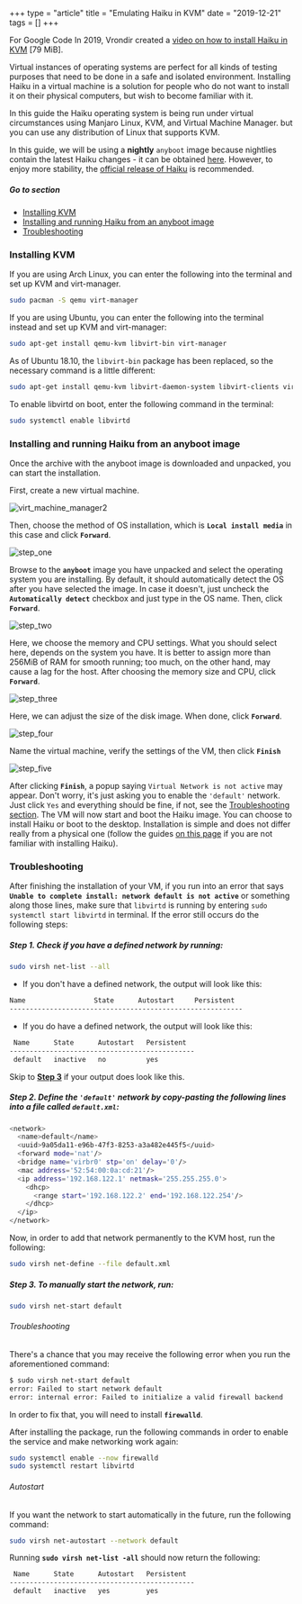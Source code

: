 +++
type = "article"
title = "Emulating Haiku in KVM"
date = "2019-12-21"
tags = []
+++

For Google Code In 2019, Vrondir created a [video on how to install Haiku in KVM](http://haiku-files.org/files/media/GCI-2019_KVM_Vrondir.mp4) [79 MiB].

Virtual instances of operating systems are perfect for all kinds of testing purposes that need to be done in a safe and isolated environment. Installing Haiku in a virtual machine is a solution for people who do not want to install it on their physical computers, but wish to become familiar with it.

In this guide the Haiku operating system is being run under virtual circumstances using Manjaro Linux, KVM, and Virtual Machine Manager. but you can use any distribution of Linux that supports KVM.

In this guide, we will be using a **nightly** ``anyboot`` image because nightlies contain the latest Haiku changes - it can be obtained [here](https://download.haiku-os.org/). However, to enjoy more stability, the  [official release of Haiku](https://www.haiku-os.org/get-haiku) is recommended.

##### Go to section

* [Installing KVM](#part_kvm)
* [Installing and running Haiku from an anyboot image](#part_iso)
* [Troubleshooting](#part_trouble)

### Installing KVM <a name="part_kvm"></a>

If you are using Arch Linux, you can enter the following into the terminal and set up KVM and virt-manager.

```sh
sudo pacman -S qemu virt-manager
```

If you are using Ubuntu, you can enter the following into the terminal instead and set up KVM and virt-manager:

```sh
sudo apt-get install qemu-kvm libvirt-bin virt-manager
```

As of Ubuntu 18.10, the `libvirt-bin` package has been replaced, so the necessary command is a little different:

```sh
sudo apt-get install qemu-kvm libvirt-daemon-system libvirt-clients virt-manager
```

To enable libvirtd on boot, enter the following command in the terminal:

```sh
sudo systemctl enable libvirtd
```

### Installing and running Haiku from an anyboot image <a name="part_iso"></a>

Once the archive with the anyboot image is downloaded and unpacked, you can start the installation.

First, create a new virtual machine.

![virt_machine_manager2](/files/guides/virtualizing/kvm/virt_machine_manager2.png)

Then, choose the method of OS installation, which is **`Local install media`** in this case and click **`Forward`**.

![step_one](/files/guides/virtualizing/kvm/step_one.png)

Browse to the **``anyboot``** image you have unpacked and select the operating system you are installing. By default, it should automatically detect the OS after you have selected the image. In case it doesn't, just uncheck the **`Automatically detect`** checkbox and just type in the OS name. Then, click **`Forward`**.

![step_two](/files/guides/virtualizing/kvm/step_two.png)

Here, we choose the memory and CPU settings. What you should select here, depends on the system you have. It is better to assign more than 256MiB of RAM for smooth running; too much, on the other hand, may cause a lag for the host. After choosing the memory size and CPU, click **`Forward`**.

![step_three](/files/guides/virtualizing/kvm/step_three.png)

Here, we can adjust the size of the disk image. When done, click **`Forward`**.

![step_four](/files/guides/virtualizing/kvm/step_four.png)

Name the virtual machine, verify the settings of the VM, then click **`Finish`**

![step_five](/files/guides/virtualizing/kvm/step_five.png)

After clicking **`Finish`**, a popup saying `Virtual Network is not active` may appear. Don't worry, it's just asking you to enable the ``'default'`` network. Just click `Yes` and everything should be fine, if not, see the [Troubleshooting section](#part_trouble).
The VM will now start and boot the Haiku image. You can choose to install Haiku or boot to the desktop. Installation is simple and does not differ really from a physical one (follow the guides [on this page](/get-haiku/installation-guide) if you are not familiar with installing Haiku).

### Troubleshooting <a name="part_trouble"></a>

After finishing the installation of your VM, if you run into an error that says **``Unable to complete install: network default is not active``** or something along those lines, make sure that `libvirtd` is running by entering ``sudo systemctl start libvirtd`` in terminal.
If the error still occurs do the following steps:

##### Step 1. Check if you have a defined network by running: <a name="part_trouble_1"></a>

```sh
sudo virsh net-list --all
```

* If you don't have a defined network, the output will look like this:

```sh
Name                 State      Autostart     Persistent
----------------------------------------------------------
```

* If you do have a defined network, the output will look like this:

```sh
 Name      State      Autostart   Persistent
----------------------------------------------
 default   inactive   no          yes
```

Skip to **[Step 3](#part_trouble_3)** if your output does look like this.

##### Step 2. Define the ``'default'`` network by copy-pasting the following lines into a file called ``default.xml``: <a name="part_trouble_2"></a>

```sh
<network>
  <name>default</name>
  <uuid>9a05da11-e96b-47f3-8253-a3a482e445f5</uuid>
  <forward mode='nat'/>
  <bridge name='virbr0' stp='on' delay='0'/>
  <mac address='52:54:00:0a:cd:21'/>
  <ip address='192.168.122.1' netmask='255.255.255.0'>
    <dhcp>
      <range start='192.168.122.2' end='192.168.122.254'/>
    </dhcp>
  </ip>
</network>
```

Now, in order to add that network permanently to the KVM host, run the following:

```sh
sudo virsh net-define --file default.xml
```

##### Step 3. To manually start the network, run: <a name="part_trouble_3"></a>

```sh
sudo virsh net-start default
```

###### Troubleshooting

There's a chance that you may receive the following error when you run the aforementioned command:

```sh
$ sudo virsh net-start default
error: Failed to start network default
error: internal error: Failed to initialize a valid firewall backend
```

In order to fix that, you will need to install **`firewalld`**.

After installing the package, run the following commands in order to enable the service and make networking work again:

```sh
sudo systemctl enable --now firewalld
sudo systemctl restart libvirtd
```

###### Autostart

If you want the network to start automatically in the future, run the following command:

```sh
sudo virsh net-autostart --network default
```

Running **`sudo virsh net-list -all`** should now return the following:

```sh
 Name      State      Autostart   Persistent
----------------------------------------------
 default   inactive   yes         yes
```

